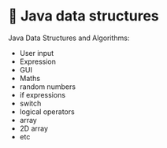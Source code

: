 # :brown_heart: Java data structures
Java Data Structures and Algorithms:
- User input 
- Expression 
- GUI 
- Maths 
- random numbers 
- if expressions
- switch 
- logical operators 
- array 
- 2D array
- etc

